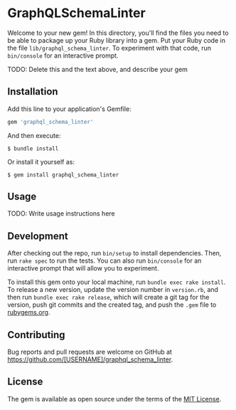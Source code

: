 # GraphQLSchemaLinter

Welcome to your new gem! In this directory, you'll find the files you need to be able to package up your Ruby library into a gem. Put your Ruby code in the file `lib/graphql_schema_linter`. To experiment with that code, run `bin/console` for an interactive prompt.

TODO: Delete this and the text above, and describe your gem

## Installation

Add this line to your application's Gemfile:

```ruby
gem 'graphql_schema_linter'
```

And then execute:

    $ bundle install

Or install it yourself as:

    $ gem install graphql_schema_linter

## Usage

TODO: Write usage instructions here

## Development

After checking out the repo, run `bin/setup` to install dependencies. Then, run `rake spec` to run the tests. You can also run `bin/console` for an interactive prompt that will allow you to experiment.

To install this gem onto your local machine, run `bundle exec rake install`. To release a new version, update the version number in `version.rb`, and then run `bundle exec rake release`, which will create a git tag for the version, push git commits and the created tag, and push the `.gem` file to [rubygems.org](https://rubygems.org).

## Contributing

Bug reports and pull requests are welcome on GitHub at https://github.com/[USERNAME]/graphql_schema_linter.

## License

The gem is available as open source under the terms of the [MIT License](https://opensource.org/licenses/MIT).
